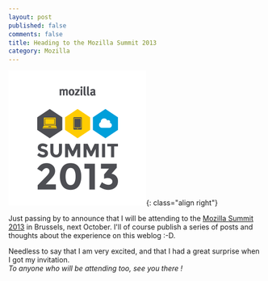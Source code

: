 ```yaml
---
layout: post
published: false
comments: false
title: Heading to the Mozilla Summit 2013
category: Mozilla
---
```

![Mozilla Summit 2013](/images/mozillasummit.png){: class="align right"}

Just passing by to announce that I will be attending to the [Mozilla Summit 2013](http://summit.mozilla.org/) in Brussels, next October. I'll of course publish a series of posts and thoughts about the experience on this weblog :-D.

Needless to say that I am very excited, and that I had a great surprise when I got my invitation.  
*To anyone who will be attending too, see you there !*
